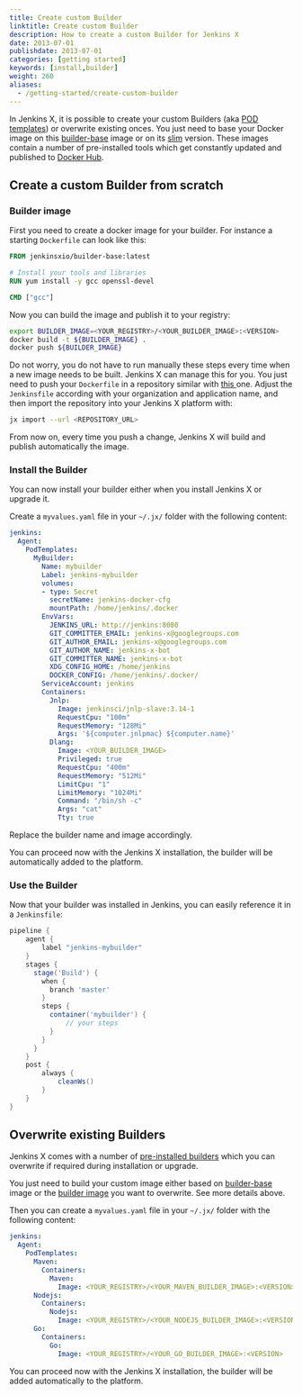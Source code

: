 ```yaml
---
title: Create custom Builder
linktitle: Create custom Builder
description: How to create a custom Builder for Jenkins X
date: 2013-07-01
publishdate: 2013-07-01
categories: [getting started]
keywords: [install,builder]
weight: 260
aliases:
  - /getting-started/create-custom-builder
---
```


In Jenkins X, it is possible to create your custom Builders (aka [POD templates](https://github.com/jenkinsci/kubernetes-plugin)) or overwrite existing onces. You just need to base your Docker
image on this [builder-base](https://github.com/jenkins-x/builder-base/blob/master/Dockerfile.common) image or on its [slim](https://github.com/jenkins-x/builder-base/blob/master/Dockerfile.slim) version.
These images contain a number of pre-installed tools which get constantly updated and published to [Docker Hub](https://hub.docker.com/r/jenkinsxio/builder-base/).

## Create a custom Builder from scratch

### Builder image

First you need to create a docker image for your builder. For instance a starting `Dockerfile` can look like this:

```dockerfile
FROM jenkinsxio/builder-base:latest

# Install your tools and libraries
RUN yum install -y gcc openssl-devel

CMD ["gcc"]
```

Now you can build the image and publish it to your registry:

```sh
export BUILDER_IMAGE=<YOUR_REGISTRY>/<YOUR_BUILDER_IMAGE>:<VERSION>
docker build -t ${BUILDER_IMAGE} .
docker push ${BUILDER_IMAGE}
```

Do not worry, you do not have to run manually these steps every time when a new image needs to be built.
Jenkins X can manage this for you. You just need to push your `Dockerfile` in a repository similar with [this
](https://github.com/jenkins-x/builder-go) one. Adjust the `Jenkinsfile` according with your organization and
application name, and then import the repository into your Jenkins X platform with:

```sh
jx import --url <REPOSITORY_URL>
```

From now on, every time you push a change, Jenkins X will build and publish automatically the image.

### Install the Builder

You can now install your builder either when you install Jenkins X or upgrade it.

Create a `myvalues.yaml` file in your `~/.jx/` folder with the following content:

```yaml
jenkins:
  Agent:
    PodTemplates:
      MyBuilder:
        Name: mybuilder
        Label: jenkins-mybuilder
        volumes:
        - type: Secret
          secretName: jenkins-docker-cfg
          mountPath: /home/jenkins/.docker
        EnvVars:
          JENKINS_URL: http://jenkins:8080
          GIT_COMMITTER_EMAIL: jenkins-x@googlegroups.com
          GIT_AUTHOR_EMAIL: jenkins-x@googlegroups.com
          GIT_AUTHOR_NAME: jenkins-x-bot
          GIT_COMMITTER_NAME: jenkins-x-bot
          XDG_CONFIG_HOME: /home/jenkins
          DOCKER_CONFIG: /home/jenkins/.docker/
        ServiceAccount: jenkins
        Containers:
          Jnlp:
            Image: jenkinsci/jnlp-slave:3.14-1
            RequestCpu: "100m"
            RequestMemory: "128Mi"
            Args: '${computer.jnlpmac} ${computer.name}'
          Dlang:
            Image: <YOUR_BUILDER_IMAGE>
            Privileged: true
            RequestCpu: "400m"
            RequestMemory: "512Mi"
            LimitCpu: "1"
            LimitMemory: "1024Mi"
            Command: "/bin/sh -c"
            Args: "cat"
            Tty: true
```

Replace the builder name and image accordingly.

You can proceed now with the Jenkins X installation, the builder will be automatically added to the platform.

### Use the Builder

Now that your builder was installed in Jenkins, you can easily reference it in a `Jenkinsfile`:

```Groovy
pipeline {
    agent {
        label "jenkins-mybuilder"
    }
    stages {
      stage('Build') {
        when {
          branch 'master'
        }
        steps {
          container('mybuilder') {
              // your steps
          }
        }
      }
    }
    post {
        always {
            cleanWs()
        }
    }
}
```

## Overwrite existing Builders

Jenkins X comes with a number of [pre-installed builders](https://raw.githubusercontent.com/jenkins-x/jenkins-x-platform/master/jenkins-x-platform/values.yaml)
which you can overwrite if required during installation or upgrade.

You just need to build your custom image either based on [builder-base](https://github.com/jenkins-x/builder-base/blob/master/Dockerfile.common)
image or the [builder image](https://hub.docker.com/u/jenkinsxio/) you want to overwrite. See more details above.

Then you can create a `myvalues.yaml` file in your `~/.jx/` folder with the following content:

```yaml
jenkins:
  Agent:
    PodTemplates:
      Maven:
        Containers:
          Maven:
            Image: <YOUR_REGISTRY>/<YOUR_MAVEN_BUILDER_IMAGE>:<VERSION>
      Nodejs:
        Containers:
          Nodejs:
            Image: <YOUR_REGISTRY>/<YOUR_NODEJS_BUILDER_IMAGE>:<VERSION>
      Go:
        Containers:
          Go:
            Image: <YOUR_REGISTRY>/<YOUR_GO_BUILDER_IMAGE>:<VERSION>
```

You can proceed now with the Jenkins X installation, the builder will  be added automatically to the platform.

